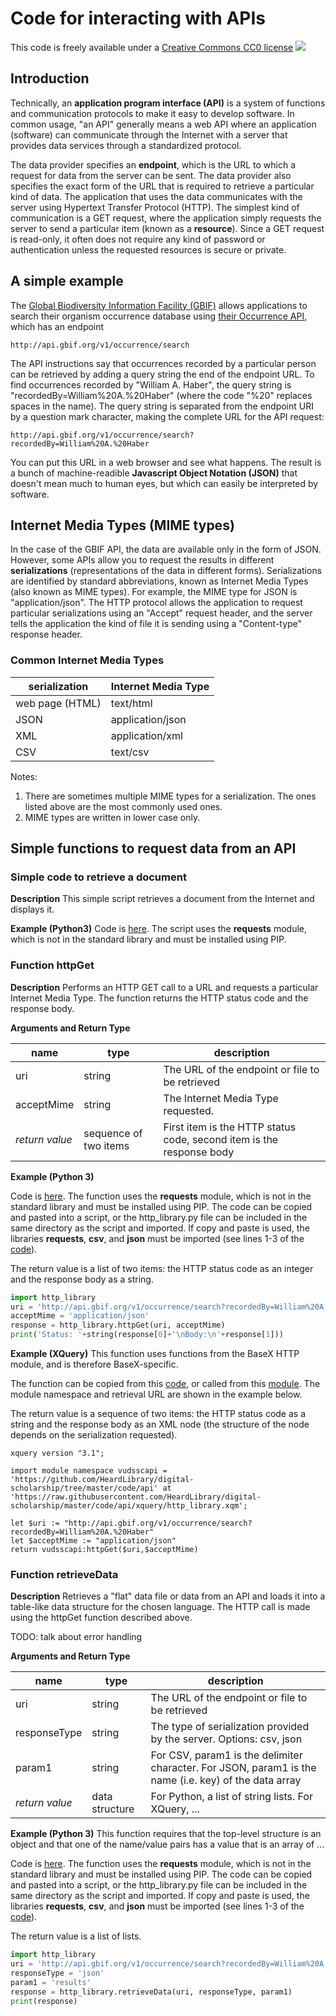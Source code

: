 # Code for interacting with APIs

This code is freely available under a [Creative Commons CC0 license](https://creativecommons.org/publicdomain/zero/1.0/) ![](https://licensebuttons.net/l/zero/1.0/88x31.png)

## Introduction

Technically, an **application program interface (API)** is a system of functions and communication protocols to make it easy to develop software.  In common usage, "an API" generally means a web API where an application (software) can communicate through the Internet with a server that provides data services through a standardized protocol.  

The data provider specifies an **endpoint**, which is the URL to which a request for data from the server can be sent.  The data provider also specifies the exact form of the URL that is required to retrieve a particular kind of data.  The application that uses the data communicates with the server using Hypertext Transfer Protocol (HTTP).  The simplest kind of communication is a GET request, where the application simply requests the server to send a particular item (known as a **resource**).  Since a GET request is read-only, it often does not require any kind of password or authentication unless the requested resources is secure or private.

## A simple example

The [Global Biodiversity Information Facility (GBIF)](https://www.gbif.org/) allows applications to search their organism occurrence database using [their Occurrence API](https://www.gbif.org/developer/occurrence), which has an endpoint

```
http://api.gbif.org/v1/occurrence/search
```

The API instructions say that occurrences recorded by a particular person can be retrieved by adding a query string the end of the endpoint URL.  To find occurrences recorded by "William A. Haber", the query string is "recordedBy=William%20A.%20Haber" (where the code "%20" replaces spaces in the name).  The query string is separated from the endpoint URI by a question mark character, making the complete URL for the API request:

```
http://api.gbif.org/v1/occurrence/search?recordedBy=William%20A.%20Haber
```

You can put this URL in a web browser and see what happens. The result is a bunch of machine-readible **Javascript Object Notation (JSON)** that doesn't mean much to human eyes, but which can easily be interpreted by software.  

## Internet Media Types (MIME types)

In the case of the GBIF API, the data are available only in the form of JSON.  However, some APIs allow you to request the results in different **serializations** (representations of the data in different forms).  Serializations are identified by standard abbreviations, known as Internet Media Types (also known as MIME types).  For example, the MIME type for JSON is "application/json".  The HTTP protocol allows the application to request particular serializations using an "Accept" request header, and the server tells the application the kind of file it is sending using a "Content-type" response header.

### Common Internet Media Types

|serialization|Internet Media Type|
|---|---|
|web page (HTML)|text/html|
|JSON|application/json|
|XML|application/xml|
|CSV|text/csv|

Notes:
1. There are sometimes multiple MIME types for a serialization.  The ones listed above are the most commonly used ones.
2. MIME types are written in lower case only.

## Simple functions to request data from an API

### Simple code to retrieve a document

**Description** This simple script retrieves a document from the Internet and displays it.

**Example (Python3)** Code is [here](python/request.py).  The script uses the **requests** module, which is not in the standard library and must be installed using PIP.  

### Function httpGet

**Description** Performs an HTTP GET call to a URL and requests a particular Internet Media Type.  The function returns the HTTP status code and the response body.

**Arguments and Return Type**

| name | type | description|
|---|---|---|
| uri | string | The URL of the endpoint or file to be retrieved |
| acceptMime | string | The Internet Media Type requested. |
| *return value* | sequence of two items | First item is the HTTP status code, second item is the response body |

**Example (Python 3)**

Code is [here](python/http_library.py).  The function uses the **requests** module, which is not in the standard library and must be installed using PIP.  The code can be copied and pasted into a script, or the http_library.py file can be included in the same directory as the script and imported. If copy and paste is used, the libraries **requests**, **csv**, and **json** must be imported (see lines 1-3 of the [code](python/http_library.py)).

The return value is a list of two items: the HTTP status code as an integer and the response body as a string.

```python
import http_library
uri = 'http://api.gbif.org/v1/occurrence/search?recordedBy=William%20A.%20Haber'
acceptMime = 'application/json'
response = http_library.httpGet(uri, acceptMime)
print('Status: '+string(response[0]+'\nBody:\n'+response[1]))
```

**Example (XQuery)**
This function uses functions from the BaseX HTTP module, and is therefore BaseX-specific.

The function can be copied from this [code](xquery/http_library.xq), or called from this [module](xquery/http_library.xqm).  The module namespace and retrieval URL are shown in the example below.

The return value is a sequence of two items: the HTTP status code as a string and the response body as an XML node (the structure of the node depends on the serialization requested).

```xquery
xquery version "3.1";

import module namespace vudsscapi = 'https://github.com/HeardLibrary/digital-scholarship/tree/master/code/api' at 'https://raw.githubusercontent.com/HeardLibrary/digital-scholarship/master/code/api/xquery/http_library.xqm';

let $uri := "http://api.gbif.org/v1/occurrence/search?recordedBy=William%20A.%20Haber"
let $acceptMime := "application/json"
return vudsscapi:httpGet($uri,$acceptMime)
```

### Function retrieveData

**Description** Retrieves a "flat" data file or data from an API and loads it into a table-like data structure for the chosen language.  The HTTP call is made using the httpGet function described above.

TODO: talk about error handling

**Arguments and Return Type**

| name | type | description|
|---|---|---|
| uri | string | The URL of the endpoint or file to be retrieved |
| responseType | string | The type of serialization provided by the server. Options: csv, json |
| param1 | string | For CSV, param1 is the delimiter character.  For JSON, param1 is the name (i.e. key) of the data array |
| *return value* | data structure | For Python, a list of string lists.  For XQuery, ... |

**Example (Python 3)**
This function requires that the top-level structure is an object and that one of the name/value pairs has a value that is an array of ...

Code is [here](python/http_library.py).  The function uses the **requests** module, which is not in the standard library and must be installed using PIP.  The code can be copied and pasted into a script, or the http_library.py file can be included in the same directory as the script and imported. If copy and paste is used, the libraries **requests**, **csv**, and **json** must be imported (see lines 1-3 of the [code](python/http_library.py)).

The return value is a list of lists.

```python
import http_library
uri = 'http://api.gbif.org/v1/occurrence/search?recordedBy=William%20A.%20Haber'
responseType = 'json'
param1 = 'results'
response = http_library.retrieveData(uri, responseType, param1)
print(response)
```

